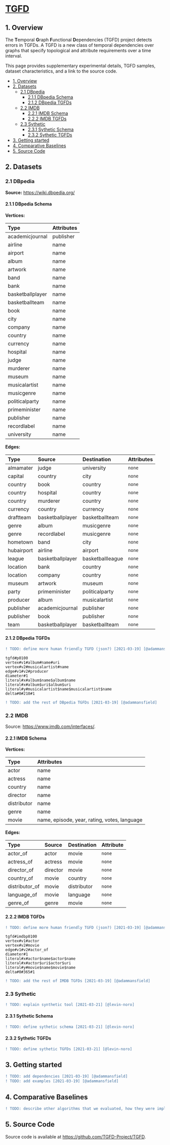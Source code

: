 # [TGFD](https://tgfd-project.github.io/TGFD/)

[comment]: # (Use HTML to define headers so that Github and Github Pages will have the same header IDs)
[comment]: # (E.g. For "# 1. Overview", Github generates id="1-overview" and Github Pages generates id="overview")

<h2 id="1-overview">1. Overview</h2>

The **T**emporal **G**raph **F**unctional **D**ependencies (TGFD) project detects errors in TGFDs. A TGFD is a new class of temporal dependencies over graphs that specify topological and attribute requirements over a time interval.

This page provides supplementary experimental details, TGFD samples, dataset characteristics, and a link to the source code.

* [1. Overview](#1-overview)
* [2. Datasets](#2-datasets)
  + [2.1 DBpedia](#21-dbpedia)
    - [2.1.1 DBpedia Schema](#211-dbpedia-schema)
    - [2.1.2 DBpedia TGFDs](#212-dbpedia-tgfds)
  + [2.2 IMDB](#22-imdb)
    - [2.2.1 IMDB Schema](#221-imdb-schema)
    - [2.2.2 IMDB TGFDs](#222-imdb-tgfds)
  + [2.3 Sythetic](#23-sythetic)
    - [2.3.1 Sythetic Schema](#231-sythetic-schema)
    - [2.3.2 Sythetic TGFDs](#232-sythetic-tgfds)
* [3. Getting started](#3-getting-started)
* [4. Comparative Baselines](#4-comparative-baselines)
* [5. Source Code](#5-source-code)

## 2. Datasets

### 2.1 DBpedia

**Source:** https://wiki.dbpedia.org/

#### 2.1.1 DBpedia Schema

**Vertices:**

| Type             | Attributes |
| :--------------- | :--------- |
| academicjournal  | publisher  |
| airline          | name       |
| airport          | name       |
| album            | name       |
| artwork          | name       |
| band             | name       |
| bank             | name       |
| basketballplayer | name       |
| basketballteam   | name       |
| book             | name       |
| city             | name       |
| company          | name       |
| country          | name       |
| currency         | name       |
| hospital         | name       |
| judge            | name       |
| murderer         | name       |
| museum           | name       |
| musicalartist    | name       |
| musicgenre       | name       |
| politicalparty   | name       |
| primeminister    | name       |
| publisher        | name       |
| recordlabel      | name       |
| university       | name       |


**Edges:**

| Type       | Source           | Destination      | Attributes |
| :--------- | :--------------- | :--------------- | :--------- |
| almamater  | judge            | university       | `none`     |
| capital    | country          | city             | `none`     |
| country    | book             | country          | `none`     |
| country    | hospital         | country          | `none`     |
| country    | murderer         | country          | `none`     |
| currency   | country          | currency         | `none`     |
| draftteam  | basketballplayer | basketballteam   | `none`     |
| genre      | album            | musicgenre       | `none`     |
| genre      | recordlabel      | musicgenre       | `none`     |
| hometown   | band             | city             | `none`     |
| hubairport | airline          | airport          | `none`     |
| league     | basketballplayer | basketballleague | `none`     |
| location   | bank             | country          | `none`     |
| location   | company          | country          | `none`     |
| museum     | artwork          | museum           | `none`     |
| party      | primeminister    | politicalparty   | `none`     |
| producer   | album            | musicalartist    | `none`     |
| publisher  | academicjournal  | publisher        | `none`     |
| publisher  | book             | publisher        | `none`     |
| team       | basketballplayer | basketballteam   | `none`     |

#### 2.1.2 DBpedia TGFDs

```diff
! TODO: define more human friendly TGFD (json?) [2021-03-19] [@adammansfield]
```

```
tgfd#p0100
vertex#v1#album#name#uri
vertex#v2#musicalartist#name
edge#v1#v2#producer
diameter#1
literal#x#album$name$album$name
literal#x#album$uri$album$uri
literal#y#musicalartist$name$musicalartist$name
delta#0#210#1
```

```diff
! TODO: add the rest of DBpedia TGFDs [2021-03-19] [@adammansfield]
```

### 2.2 IMDB

Source: https://www.imdb.com/interfaces/.

#### 2.2.1 IMDB Schema

**Vertices:**

| Type        | Attributes                                   |
| :---------- | :------------------------------------------- |
| actor       | name                                         |
| actress     | name                                         |
| country     | name                                         |
| director    | name                                         |
| distributor | name                                         |
| genre       | name                                         |
| movie       | name, episode, year, rating, votes, language |

**Edges:**

| Type           | Source   | Destination | Attribute  |
| :------------- | :------- | :---------- | :--------- |
| actor_of       | actor    | movie       | `none`     |
| actress_of     | actress  | movie       | `none`     |
| director_of    | director | movie       | `none`     |
| country_of     | movie    | country     | `none`     |
| distributor_of | movie    | distributor | `none`     |
| language_of    | movie    | language    | `none`     |
| genre_of       | genre    | movie       | `none`     |

#### 2.2.2 IMDB TGFDs

```diff
! TODO: define more human friendly TGFD (json?) [2021-03-19] [@adammansfield]
```

```
tgfd#imdbp0100
vertex#v1#actor
vertex#v2#movie
edge#v1#v2#actor_of
diameter#1
literal#x#actor$name$actor$name
literal#x#actor$uri$actor$uri
literal#y#movie$name$movie$name
delta#0#365#1
```

```diff
! TODO: add the rest of IMDB TGFDs [2021-03-19] [@adammansfield]
```

### 2.3 Sythetic

```diff
! TODO: explain synthetic tool [2021-03-21] [@levin-noro]
```

#### 2.3.1 Sythetic Schema

```diff
! TODO: define sythetic schema [2021-03-21] [@levin-noro]
```

#### 2.3.2 Sythetic TGFDs

```diff
! TODO: define sythetic TGFDs [2021-03-21] [@levin-noro]
```

## 3. Getting started

```diff
! TODO: add dependencies [2021-03-19] [@adammansfield]
! TODO: add examples [2021-03-19] [@adammansfield]
```

## 4. Comparative Baselines

```diff
! TODO: describe other algorithms that we evaluated, how they were implemented and configured. Provide the source code link of their implementation [2021-03-21] [@adammansfield]
```

## 5. Source Code

Source code is available at https://github.com/TGFD-Project/TGFD.
